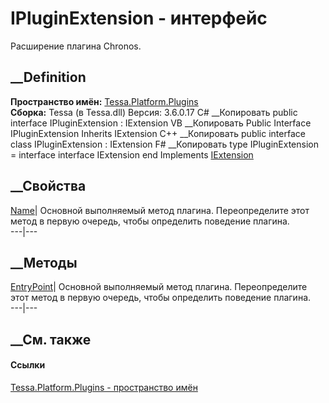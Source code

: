 # IPluginExtension - интерфейс
Расширение плагина Chronos.
## __Definition
 **Пространство имён:** [Tessa.Platform.Plugins](N_Tessa_Platform_Plugins.htm)  
 **Сборка:** Tessa (в Tessa.dll) Версия: 3.6.0.17
C# __Копировать
     public interface IPluginExtension : IExtension
VB __Копировать
     Public Interface IPluginExtension
    	Inherits IExtension
C++ __Копировать
     public interface class IPluginExtension : IExtension
F# __Копировать
     type IPluginExtension = 
        interface
            interface IExtension
        end
Implements
    [IExtension](T_Tessa_Extensions_IExtension.htm)
##  __Свойства
[Name](P_Tessa_Platform_Plugins_IPluginExtension_Name.htm)|  Основной
выполняемый метод плагина. Переопределите этот метод в первую очередь, чтобы
определить поведение плагина.  
---|---  
## __Методы
[EntryPoint](M_Tessa_Platform_Plugins_IPluginExtension_EntryPoint.htm)|
Основной выполняемый метод плагина. Переопределите этот метод в первую
очередь, чтобы определить поведение плагина.  
---|---  
## __См. также
#### Ссылки
[Tessa.Platform.Plugins - пространство имён](N_Tessa_Platform_Plugins.htm)
